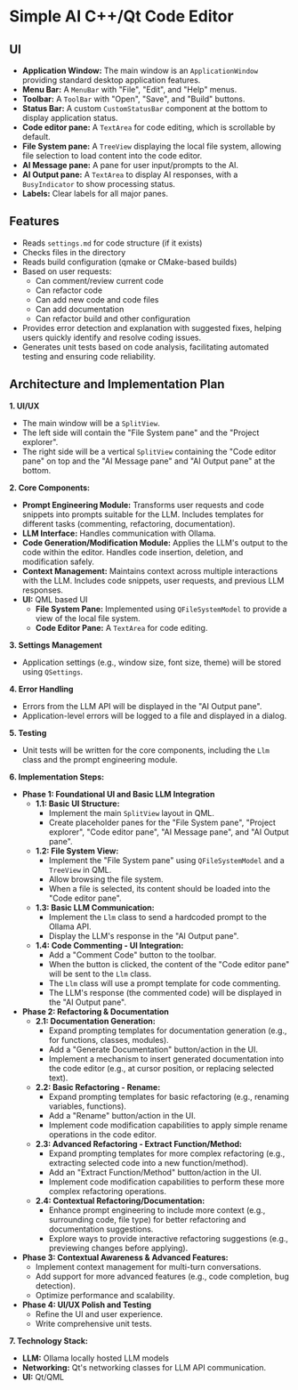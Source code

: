 # Simple AI C++/Qt Code Editor

## UI

*   **Application Window:** The main window is an `ApplicationWindow` providing standard desktop application features.
*   **Menu Bar:** A `MenuBar` with "File", "Edit", and "Help" menus.
*   **Toolbar:** A `ToolBar` with "Open", "Save", and "Build" buttons.
*   **Status Bar:** A custom `CustomStatusBar` component at the bottom to display application status.
*   **Code editor pane:** A `TextArea` for code editing, which is scrollable by default.
*   **File System pane:** A `TreeView` displaying the local file system, allowing file selection to load content into the code editor.
*   **AI Message pane:** A pane for user input/prompts to the AI.
*   **AI Output pane:** A `TextArea` to display AI responses, with a `BusyIndicator` to show processing status.
*   **Labels:** Clear labels for all major panes.

## Features

* Reads `settings.md` for code structure (if it exists)
* Checks files in the directory
* Reads build configuration (qmake or CMake-based builds)
* Based on user requests:
    * Can comment/review current code
    * Can refactor code
    * Can add new code and code files
    * Can add documentation
    * Can refactor build and other configuration
* Provides error detection and explanation with suggested fixes, helping users quickly identify and resolve coding issues.
* Generates unit tests based on code analysis, facilitating automated testing and ensuring code reliability.

## Architecture and Implementation Plan

**1. UI/UX**

*   The main window will be a `SplitView`.
*   The left side will contain the "File System pane" and the "Project explorer".
*   The right side will be a vertical `SplitView` containing the "Code editor pane" on top and the "AI Message pane" and "AI Output pane" at the bottom.

**2. Core Components:**

*   **Prompt Engineering Module:**  Transforms user requests and code snippets into prompts suitable for the LLM.  Includes templates for different tasks (commenting, refactoring, documentation).
*   **LLM Interface:**  Handles communication with Ollama.  
*   **Code Generation/Modification Module:**  Applies the LLM's output to the code within the editor.  Handles code insertion, deletion, and modification safely.
*   **Context Management:**  Maintains context across multiple interactions with the LLM.  Includes code snippets, user requests, and previous LLM responses.
*   **UI:** QML based UI
    *   **File System Pane:** Implemented using `QFileSystemModel` to provide a view of the local file system.
    *   **Code Editor Pane:** A `TextArea` for code editing.

**3. Settings Management**

*   Application settings (e.g., window size, font size, theme) will be stored using `QSettings`.

**4. Error Handling**

*   Errors from the LLM API will be displayed in the "AI Output pane".
*   Application-level errors will be logged to a file and displayed in a dialog.

**5. Testing**

*   Unit tests will be written for the core components, including the `Llm` class and the prompt engineering module.

**6. Implementation Steps:**

*   **Phase 1: Foundational UI and Basic LLM Integration**
    *   **1.1: Basic UI Structure:**
        *   Implement the main `SplitView` layout in QML.
        *   Create placeholder panes for the "File System pane", "Project explorer", "Code editor pane", "AI Message pane", and "AI Output pane".
    *   **1.2: File System View:**
        *   Implement the "File System pane" using `QFileSystemModel` and a `TreeView` in QML.
        *   Allow browsing the file system.
        *   When a file is selected, its content should be loaded into the "Code editor pane".
    *   **1.3: Basic LLM Communication:**
        *   Implement the `Llm` class to send a hardcoded prompt to the Ollama API.
        *   Display the LLM's response in the "AI Output pane".
    *   **1.4: Code Commenting - UI Integration:**
        *   Add a "Comment Code" button to the toolbar.
        *   When the button is clicked, the content of the "Code editor pane" will be sent to the `Llm` class.
        *   The `Llm` class will use a prompt template for code commenting.
        *   The LLM's response (the commented code) will be displayed in the "AI Output pane".
*   **Phase 2: Refactoring & Documentation**
    *   **2.1: Documentation Generation:**
        *   Expand prompting templates for documentation generation (e.g., for functions, classes, modules).
        *   Add a "Generate Documentation" button/action in the UI.
        *   Implement a mechanism to insert generated documentation into the code editor (e.g., at cursor position, or replacing selected text).
    *   **2.2: Basic Refactoring - Rename:**
        *   Expand prompting templates for basic refactoring (e.g., renaming variables, functions).
        *   Add a "Rename" button/action in the UI.
        *   Implement code modification capabilities to apply simple rename operations in the code editor.
    *   **2.3: Advanced Refactoring - Extract Function/Method:**
        *   Expand prompting templates for more complex refactoring (e.g., extracting selected code into a new function/method).
        *   Add an "Extract Function/Method" button/action in the UI.
        *   Implement code modification capabilities to perform these more complex refactoring operations.
    *   **2.4: Contextual Refactoring/Documentation:**
        *   Enhance prompt engineering to include more context (e.g., surrounding code, file type) for better refactoring and documentation suggestions.
        *   Explore ways to provide interactive refactoring suggestions (e.g., previewing changes before applying).
*   **Phase 3: Contextual Awareness & Advanced Features:**
    *   Implement context management for multi-turn conversations.
    *   Add support for more advanced features (e.g., code completion, bug detection).
    *   Optimize performance and scalability.
*   **Phase 4: UI/UX Polish and Testing**
    *   Refine the UI and user experience.
    *   Write comprehensive unit tests.

**7. Technology Stack:**

*   **LLM:** Ollama locally hosted LLM models
*   **Networking:** Qt's networking classes for LLM API communication.
*   **UI:** Qt/QML